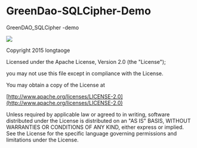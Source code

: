 # GreenDao-SQLCipher-Demo
GreenDAO_SQLCipher
-demo



![](https://github.com/longtaoge/GrennDAODemo/blob/master/image/grenndao13.png)









Copyright 2015  longtaoge

Licensed under the Apache License, Version 2.0 (the "License");

you may not use this file except in compliance with the License.

You may obtain a copy of the License at

[http://www.apache.org/licenses/LICENSE-2.0](http://www.apache.org/licenses/LICENSE-2.0)

Unless required by applicable law or agreed to in writing, software
distributed under the License is distributed on an "AS IS" BASIS,
WITHOUT WARRANTIES OR CONDITIONS OF ANY KIND, either express or implied.
See the License for the specific language governing permissions and
limitations under the License.
